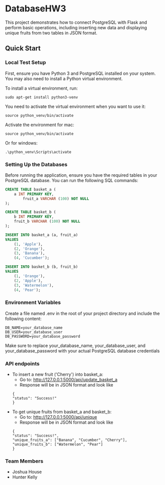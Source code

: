 # DatabaseHW3

This project demonstrates how to connect PostgreSQL with Flask and perform basic operations, including inserting new data and displaying unique fruits from two tables in JSON format.

## Quick Start

### Local Test Setup

First, ensure you have Python 3 and PostgreSQL installed on your system. You may also need to install a Python virtual environment. 

To install a virtual environment, run:

```
sudo apt-get install python3-venv
```

You need to activate the virtual environment when you want to use it:
```
source python_venv/bin/activate
```

Activate the environment for mac:
```
source python_venv/bin/activate
```

Or for windows:
```
.\python_venv\Scripts\activate
```

### Setting Up the Databases

Before running the application, ensure you have the required tables in your PostgreSQL database. You can run the following SQL commands:
```sql
CREATE TABLE basket_a (
    a INT PRIMARY KEY,
        fruit_a VARCHAR (100) NOT NULL
);

CREATE TABLE basket_b (
    b INT PRIMARY KEY,
    fruit_b VARCHAR (100) NOT NULL
);

INSERT INTO basket_a (a, fruit_a)
VALUES
    (1, 'Apple'),
    (2, 'Orange'),
    (3, 'Banana'),
    (4, 'Cucumber');

INSERT INTO basket_b (b, fruit_b)
VALUES
    (1, 'Orange'),
    (2, 'Apple'),
    (3, 'Watermelon'),
    (4, 'Pear');

```

### Environment Variables

Create a file named .env in the root of your project directory and include the following content:
```
DB_NAME=your_database_name
DB_USER=your_database_user
DB_PASSWORD=your_database_password
```
Make sure to replace your_database_name, your_database_user, and your_database_password with your actual PostgreSQL database credentials

### API endpoints
  * To insert a new fruit ('Cherry') into basket_a:
    * Go to: http://127.0.0.1:5000/api/update_basket_a
    * Response will be in JSON format and look like
    ```
    {
    "status": "Success!"
    }
    ```
  * To get unique fruits from basket_a and basket_b:
    * Go to: http://127.0.0.1:5000/api/unique
    * Response will be in JSON format and look like
    ```
    {
    "status": "Success!",
    "unique_fruits_a": ["Banana", "Cucumber", "Cherry"],
    "unique_fruits_b": ["Watermelon", "Pear"]
    }
    ```

### Team Members
  * Joshua House
  * Hunter Kelly

